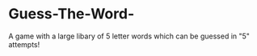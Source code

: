 # Guess-The-Word-
A game with a large libary of 5 letter words which can be guessed in "5" attempts!
